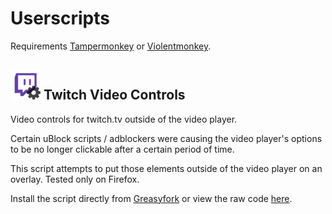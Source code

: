 
# Userscripts
Requirements [Tampermonkey](https://www.tampermonkey.net/) or [Violentmonkey](https://violentmonkey.github.io/).


## ![alt text][logo] Twitch Video Controls
[logo]: https://raw.githubusercontent.com/trinlol/Userscripts/main/twitch-video-controls.png "Logo Title Text 2"

Video controls for twitch.tv outside of the video player.

Certain uBlock scripts / adblockers were causing the video player's options to be no longer clickable after a certain period of time. 

This script attempts to put those elements outside of the video player on an overlay. Tested only on Firefox.

Install the script directly from [Greasyfork](https://greasyfork.org/en/scripts/483649-twitch-video-controls) or view the raw code [here](https://raw.githubusercontent.com/trinlol/Userscripts/main/twitch-video-controls.js).
 
  
